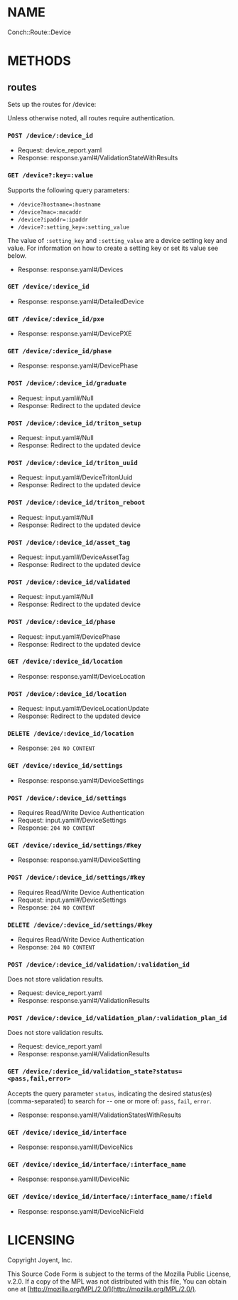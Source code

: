 # NAME

Conch::Route::Device

# METHODS

## routes

Sets up the routes for /device:

Unless otherwise noted, all routes require authentication.

### `POST /device/:device_id`

- Request: device\_report.yaml
- Response: response.yaml#/ValidationStateWithResults

### `GET /device?:key=:value`

Supports the following query parameters:

- `/device?hostname=:hostname`
- `/device?mac=:macaddr`
- `/device?ipaddr=:ipaddr`
- `/device?:setting_key=:setting_value`

The value of `:setting_key` and `:setting_value` are a device setting key and
value. For information on how to create a setting key or set its value see
below.

- Response: response.yaml#/Devices

### `GET /device/:device_id`

- Response: response.yaml#/DetailedDevice

### `GET /device/:device_id/pxe`

- Response: response.yaml#/DevicePXE

### `GET /device/:device_id/phase`

- Response: response.yaml#/DevicePhase

### `POST /device/:device_id/graduate`

- Request: input.yaml#/Null
- Response: Redirect to the updated device

### `POST /device/:device_id/triton_setup`

- Request: input.yaml#/Null
- Response: Redirect to the updated device

### `POST /device/:device_id/triton_uuid`

- Request: input.yaml#/DeviceTritonUuid
- Response: Redirect to the updated device

### `POST /device/:device_id/triton_reboot`

- Request: input.yaml#/Null
- Response: Redirect to the updated device

### `POST /device/:device_id/asset_tag`

- Request: input.yaml#/DeviceAssetTag
- Response: Redirect to the updated device

### `POST /device/:device_id/validated`

- Request: input.yaml#/Null
- Response: Redirect to the updated device

### `POST /device/:device_id/phase`

- Request: input.yaml#/DevicePhase
- Response: Redirect to the updated device

### `GET /device/:device_id/location`

- Response: response.yaml#/DeviceLocation

### `POST /device/:device_id/location`

- Request: input.yaml#/DeviceLocationUpdate
- Response: Redirect to the updated device

### `DELETE /device/:device_id/location`

- Response: `204 NO CONTENT`

### `GET /device/:device_id/settings`

- Response: response.yaml#/DeviceSettings

### `POST /device/:device_id/settings`

- Requires Read/Write Device Authentication
- Request: input.yaml#/DeviceSettings
- Response: `204 NO CONTENT`

### `GET /device/:device_id/settings/#key`

- Response: response.yaml#/DeviceSetting

### `POST /device/:device_id/settings/#key`

- Requires Read/Write Device Authentication
- Request: input.yaml#/DeviceSettings
- Response: `204 NO CONTENT`

### `DELETE /device/:device_id/settings/#key`

- Requires Read/Write Device Authentication
- Response: `204 NO CONTENT`

### `POST /device/:device_id/validation/:validation_id`

Does not store validation results.

- Request: device\_report.yaml
- Response: response.yaml#/ValidationResults

### `POST /device/:device_id/validation_plan/:validation_plan_id`

Does not store validation results.

- Request: device\_report.yaml
- Response: response.yaml#/ValidationResults

### `GET /device/:device_id/validation_state?status=<pass,fail,error>`

Accepts the query parameter `status`, indicating the desired status(es)
(comma-separated) to search for -- one or more of: `pass`, `fail`, `error`.

- Response: response.yaml#/ValidationStatesWithResults

### `GET /device/:device_id/interface`

- Response: response.yaml#/DeviceNics

### `GET /device/:device_id/interface/:interface_name`

- Response: response.yaml#/DeviceNic

### `GET /device/:device_id/interface/:interface_name/:field`

- Response: response.yaml#/DeviceNicField

# LICENSING

Copyright Joyent, Inc.

This Source Code Form is subject to the terms of the Mozilla Public License,
v.2.0. If a copy of the MPL was not distributed with this file, You can obtain
one at [http://mozilla.org/MPL/2.0/](http://mozilla.org/MPL/2.0/).
